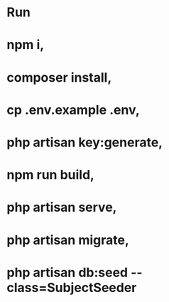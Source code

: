 # Run
# npm i,
# composer install,
# cp .env.example .env,
# php artisan key:generate,
# npm run build,
# php artisan serve,
# php artisan migrate,
# php artisan db:seed --class=SubjectSeeder
